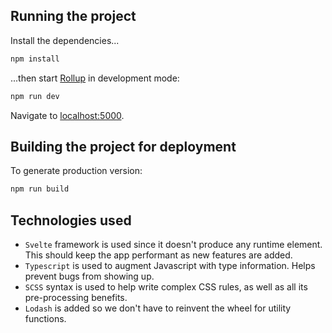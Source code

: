 ## Running the project

Install the dependencies...

```bash
npm install
```

...then start [Rollup](https://rollupjs.org) in development mode:

```bash
npm run dev
```

Navigate to [localhost:5000](http://localhost:5000). 

## Building the project for deployment

To generate production version:

```bash
npm run build
```

## Technologies used

- `Svelte` framework is used since it doesn't produce any runtime element. This should keep the app performant as new features are added.
- `Typescript` is used to augment Javascript with type information. Helps prevent bugs from showing up.
- `SCSS` syntax is used to help write complex CSS rules, as well as all its pre-processing benefits.
- `Lodash` is added so we don't have to reinvent the wheel for utility functions.